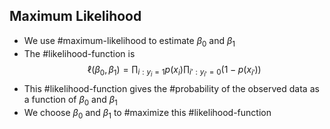 
## Maximum Likelihood

- We use #maximum-likelihood to estimate $\beta_0$ and $\beta_1$
- The #likelihood-function is
  $$
  \ell(\beta_0, \beta_1) = \prod_{i:y_i=1} p(x_i) \prod_{i':y_{i'}=0} (1 - p(x_{i'}))
  $$
- This #likelihood-function gives the #probability of the observed data as a function of $\beta_0$ and $\beta_1$
- We choose $\beta_0$ and $\beta_1$ to #maximize this #likelihood-function